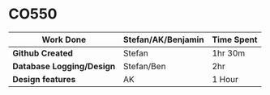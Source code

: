 # CO550

| Work Done | Stefan/AK/Benjamin | Time Spent |
| ---- | ---- | ---- |
**Github Created** | Stefan  | 1hr 30m |
**Database Logging/Design** | Stefan/Ben  | 2hr |
**Design features** | AK  | 1 Hour |
